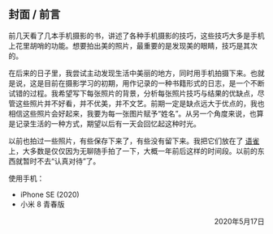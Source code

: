 ## 封面 / 前言

前几天看了几本手机摄影的书，讲述了各种手机摄影的技巧，这些技巧大多是手机上花里胡哨的功能。想要拍出美的照片，最重要的是发现美的眼睛，技巧是其次的。

在后来的日子里，我尝试主动发现生活中美丽的地方，同时用手机拍摄下来。也就是说，这是目前在摄影学习的初期，用作记录的一种书籍形式的日志，是一个不断试错的过程。我希望写下每张照片的背景，分析每张照片技巧与结果的优缺点，尽管这些照片并不好看，并不优美，并不文艺。前期一定是缺点远大于优点的，我也相信这些照片会好起来，我要为每一张图片赋予“姓名”。从另一个角度来说，也算是记录生活的一种方式，期望以后有一天会回忆起这种时光。

以前也拍过一些照片，有些保存下来了，有些没有留下来。我把它们放在了 [语雀](https://www.yuque.com/smallyu/notes) 上，大多数是仅仅因为无聊随手拍了一下，大概一年前后这样的时间段。以前的东西就暂时不去“认真对待”了。


使用手机：

- iPhone SE (2020)
- 小米 8 青春版

<div style="text-align:right;">
2020年5月17日
<div>
